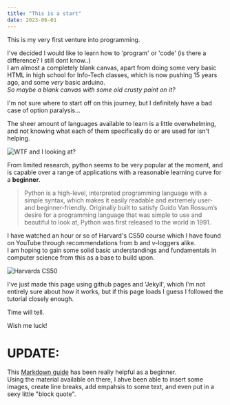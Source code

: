 ```yaml
---
title: "This is a start"
date: 2023-06-01
---
```


This is my very first venture into programming.  

I've decided I would like to learn how to 'program' or 'code' (is there a difference? I still dont know..)  
I am almost a completely blank canvas, apart from doing some very basic HTML in high school for Info-Tech classes, which is now pushing 15 years ago, and some *very* basic arduino.  
*So maybe a blank canvas with some old crusty paint on it?*

I'm not sure where to start off on this journey, but I definitely have a bad case of option paralysis...  

The sheer amount of languages available to learn is a little overwhelming, and not knowing what each of them specifically do or are used for isn't helping.

![WTF and I looking at?](https://svbtleusercontent.com/muafui36fghnhw.jpg "WTF am I looking at?")

From limited research, python seems to be very popular at the moment, and is capable over a range of applications with a reasonable learning curve for a **beginner**.

>Python is a high-level, interpreted programming language with a simple syntax, which makes it easily readable and extremely user- and beginner-friendly. Originally built to satisfy Guido Van Rossum’s desire for a programming language that was simple to use and beautiful to look at, Python was first released to the world in 1991.

I have watched an hour or so of Harvard's CS50 course which I have found on YouTube through recommendations from b and v-loggers alike.  
I am hoping to gain some solid basic understandings and fundamentals in computer science from this as a base to build upon.

![Harvards CS50](https://prod-discovery.edx-cdn.org/media/course/image/da1b2400-322b-459b-97b0-0c557f05d017-a3d1899c3344.small.png "Harvards CS50")

I've just made this page using github pages and 'Jekyll', which I'm not entirely sure about how it works, but if this page loads I guess I followed the tutorial closely enough.

Time will tell.

Wish me luck!

# UPDATE:

This [Markdown guide]((https://www.markdownguide.org/getting-started/)) has been really helpful as a beginner.  
Using the material available on there, I ahve been able to insert some images, create line breaks, add empahsis to some text, and even put in a sexy little "block quote".
